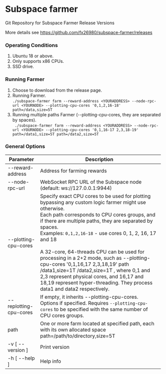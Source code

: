 # Subspace farmer


Git Repository for Subspace Farmer Release Versions

More details see https://github.com/fx26980/subspace-farmer/releases

### Operating Conditions
 1. Ubuntu 18 or above.
 2. Only supports x86 CPUs.
 3. SSD drive.

### Running Farmer
 1. Choose to download from the release page.
 2. Running Farmer.  
   `./subspace-farmer farm --reward-address <YOURADDRESS> --node-rpc-url <YOURNODE> --plotting-cpu-cores '0,1,2,16-18' path=/data,size=5T`
 3. Running multiple paths Farmer (--plotting-cpu-cores, they are separated by spaces).  
   ` ./subspace-farmer farm --reward-address <YOURADDRESS> --node-rpc-url <YOURNODE> --plotting-cpu-cores '0,1,16-17 2,3,18-19' path=/data1,size=5T path=/data2,size=5T`

### General Options

 Parameter | Description                                                                                                                                                                                                                                                                                                                                                                                                                                                                                                                                                                                     
|-------|-------------------------------------------------------------------------------------------------------------------------------------------------------------------------------------------------------------------------------------------------------------------------------------------------------------------------------------------------------------------------------------------------------------------------------------------------------------------------------------------------------------------------------------------------------------------------------------------------|
| --reward-address | Address for farming rewards                                                                                                                                                                                                                                                                                                                                                                                                                                                                                                                                                                     |
| --node-rpc-url | WebSocket RPC URL of the Subspace node (default: ws://127.0.0.1:9944)                                                                                                                                                                                                                                                                                                                                                                                                                                                                                                                           |
| --plotting-cpu-cores | Specify exact CPU cores to be used for plotting bypassing any custom logic farmer might use otherwise.<br/> Each path corresponds to CPU cores groups, and if there are multiple paths, they are separated by spaces.<br/>Examples: `0,1,2,16-18` - use cores 0, 1, 2, 16, 17 and 18<br/><br/>A 32-core, 64-threads CPU can be used for  processing in a 2+2 mode, such as  --plotting-cpu-cores '0,1,16,17 2,3,18,19' path /data1,size=1T /data2,size=1T , where 0,1 and 2,3 represent physical cores, and 16,17 and 18,19 represent hyper-threading. They process data1 and data2 respectively. |
| --replotting-cpu-cores | If empty, it inherits --plotting-cpu-cores.<br/> Options if specified. Requires `--plotting-cpu-cores` to be specified with the same number of CPU cores groups.                                                                                                                                                                                                                                                                                                                                                                                                                                
| path  | One or more farm located at specified path, each with its own allocated space <br/> path=/path/to/directory,size=5T                                                                                                                                                                                                                                                                                                                                                                                                                                                                             |
| -v [ --version ] | Print version                                                                                                                                                                                                                                                                                                                                                                                                                                                                                                                                                                                   |
| -h [ --help ] | Help info                                                                                                                                                                                                                                                                                                                                                                                                                                                                                                                                                                                       |
